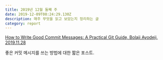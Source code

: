 ```yaml
---
title: 2019년 12월 둘째 주
date: 2019-12-09T08:24:29.130Z
description: 매주 무엇을 읽고 보았는지 정리하는 글
category: report
---
```


[How to Write Good Commit Messages: A Practical Git Guide, Bolaji Ayodeji, 2019.11.28](https://www.freecodecamp.org/news/writing-good-commit-messages-a-practical-guide/)

좋은 커밋 메시지를 쓰는 방법에 대한 짧은 포스트. 